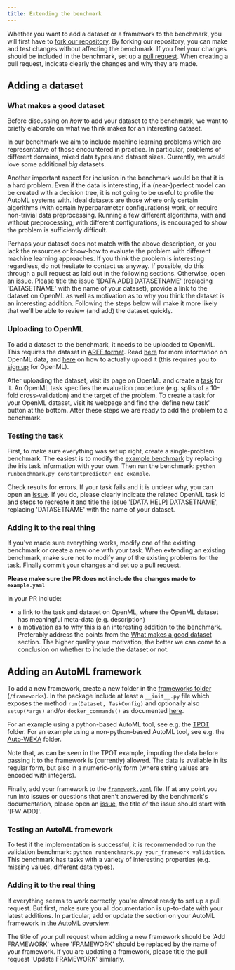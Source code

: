 ```yaml
---
title: Extending the benchmark
---
```


Whether you want to add a dataset or a framework to the benchmark, you will first have to [fork our repository](https://help.github.com/en/articles/fork-a-repo).
By forking our repository, you can make and test changes without affecting the benchmark.
If you feel your changes should be included in the benchmark, set up a [pull request](https://help.github.com/en/articles/about-pull-requests).
When creating a pull request, indicate clearly the changes and why they are made.

## Adding a dataset

### What makes a good dataset
Before discussing on *how* to add your dataset to the benchmark, we want to briefly elaborate on what we think makes for an interesting dataset.

In our benchmark we aim to include machine learning problems which are representative of those encountered in practice.
In particular, problems of different domains, mixed data types and dataset sizes.
Currently, we would love some additional *big* datasets.

Another important aspect for inclusion in the benchmark would be that it is a hard problem.
Even if the data is interesting, if a (near-)perfect model can be created with a decision tree, it is not going to be useful to profile the AutoML systems with.
Ideal datasets are those where only certain algorithms (with certain hyperparameter configurations) work, or require non-trivial data preprocessing.
Running a few different algorithms, with and without preprocessing, with different configurations, is encouraged to show the problem is sufficiently difficult.

Perhaps your dataset does not match with the above description, or you lack the resources or know-how to evaluate the problem with different machine learning approaches.
If you think the problem is interesting regardless, do not hesitate to contact us anyway.
If possible, do this through a pull request as laid out in the following sections.
Otherwise, open an [issue](https://github.com/openml/automlbenchmark/issues).
Please title the issue '[DATA ADD] DATASETNAME' (replacing 'DATASETNAME' with the name of your dataset),
provide a link to the dataset on OpenML as well as motivation as to why you think the dataset is an interesting addition.
Following the steps below will make it more likely that we'll be able to review (and add) the dataset quickly.

### Uploading to OpenML
To add a dataset to the benchmark, it needs to be uploaded to OpenML.
This requires the dataset in [ARFF format](https://www.cs.waikato.ac.nz/ml/weka/arff.html). 
Read [here](https://docs.openml.org/#data) for more information on OpenML data,
and [here](https://www.openml.org/new/data) on how to actually upload it (this requires you to [sign up](https://www.openml.org/register) for OpenML).

After uploading the dataset, visit its page on OpenML and create a [task](https://docs.openml.org/#tasks) for it.
An OpenML task specifies the evaluation procedure (e.g. splits of a 10-fold cross-validation) and the target of the problem.
To create a task for your OpenML dataset, visit its webpage and find the 'define new task' button at the bottom.
After these steps we are ready to add the problem to a benchmark.

### Testing the task
First, to make sure everything was set up right, create a single-problem benchmark.
The easiest is to modify the [example benchmark](https://github.com/openml/automlbenchmark/blob/master/resources/benchmarks/example.yaml) by replacing the iris task information with your own.
Then run the benchmark: `python runbenchmark.py constantpredictor_enc example`.
<!--- If your task contains categorical variables, make sure use `constantpredictor_enc` instead.--->

Check results for errors.
If your task fails and it is unclear why, you can open an [issue](https://github.com/openml/automlbenchmark/issues).
If you do, please clearly indicate the related OpenML task id and steps to recreate it
and title the issue '[DATA HELP] DATASETNAME', replacing 'DATASETNAME' with the name of your dataset.

### Adding it to the real thing
If you've made sure everything works, modify one of the existing benchmark or create a new one with your task.
When extending an existing benchmark, make sure not to modify any of the existing problems for the task.
Finally commit your changes and set up a pull request.


**Please make sure the PR does not include the changes made to `example.yaml`**


In your PR include:
 - a link to the task and dataset on OpenML, where the OpenML dataset has meaningful meta-data (e.g. description)
 - a motivation as to why this is an interesting addition to the benchmark. 
 Preferably address the points from the [What makes a good dataset](#what-makes-a-good-dataset) section.
 The higher quality your motivation, the better we can come to a conclusion on whether to include the dataset or not.


## Adding an AutoML framework

To add a new framework, create a new folder in the [frameworks folder](https://github.com/openml/automlbenchmark/tree/master/frameworks) (`/frameworks`).
In the package include at least a `__init__.py` file which exposes the method `run(Dataset, TaskConfig)` and optionally also `setup(*args)` and/or  `docker_commands()` as documented [here](https://github.com/openml/automlbenchmark/blob/master/frameworks/__init__.py).

For an example using a python-based AutoML tool, see e.g. the [TPOT](https://github.com/openml/automlbenchmark/tree/master/frameworks/TPOT) folder.
For an example using a non-python-based AutoML tool, see e.g. the [Auto-WEKA](https://github.com/openml/automlbenchmark/tree/master/frameworks/AutoWEKA) folder.

Note that, as can be seen in the TPOT example, imputing the data before passing it to the framework is (currently) allowed.
The data is available in its regular form, but also in a numeric-only form (where string values are encoded with integers).

Finally, add your framework to the [`framework.yaml`](https://github.com/openml/automlbenchmark/blob/master/resources/frameworks.yaml) file.
If at any point you run into issues or questions that aren't answered by the benchmark's documentation, 
please open an [issue](https://github.com/openml/automlbenchmark/issues), the title of the issue should start with '[FW ADD]'.

### Testing an AutoML framework

To test if the implementation is successful, it is recommended to run the validation benchmark:
`python runbenchmark.py your_framework validation`.
This benchmark has tasks with a variety of interesting properties (e.g. missing values, different data types).


### Adding it to the real thing
If everything seems to work correctly, you're almost ready to set up a pull request.
But first, make sure you all documentation is up-to-date with your latest additions.
In particular, add or update the section on your AutoML framework in [the AutoML overview](https://github.com/openml/automlbenchmark/blob/master/docs/automl_overview.md).

The title of your pull request when adding a new framework should be 'Add FRAMEWORK' where 'FRAMEWORK' should be replaced by the name of your framework.
If you are updating a framework, please title the pull request 'Update FRAMEWORK' similarly.